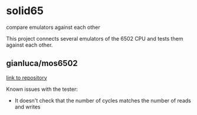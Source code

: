 # solid65
compare emulators against each other

This project connects several emulators of the 6502 CPU and tests them against
each other.

## gianluca/mos6502

[link to repository](https://github.com/gianlucag/mos6502)

Known issues with the tester:
- It doesn't check that the number of cycles matches the number of reads and writes

